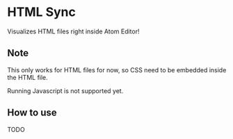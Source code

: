 # HTML Sync

Visualizes HTML files right inside Atom Editor!

## Note

This only works for HTML files for now, so CSS need to be embedded inside the HTML file.

Running Javascript is not supported yet.

## How to use

TODO
